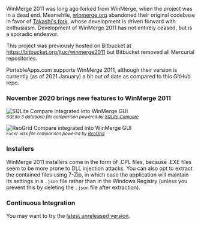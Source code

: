 WinMerge 2011 was long ago forked from WinMerge, when the project was in a dead end.
Meanwhile, [winmerge.org](https://winmerge.org/) abandoned their original codebase in favor of [Takashi's fork](https://github.com/WinMerge/winmerge),
whose development is driven forward with enthusiasm. Development of WinMerge 2011 has not entirely ceased, but is a sporadic endeavor.

This project was previously hosted on Bitbucket at https://bitbucket.org/jtuc/winmerge2011 but Bitbucket removed all Mercurial repositories.

PortableApps.com supports WinMerge 2011, although their version is currently (as of 2021 January) a bit out of date as compared to this GitHub repo.

### November 2020 brings new features to WinMerge 2011

![SQLite Compare integrated into WinMerge GUI](Screenshots/SQLiteCompareHostedInWinMerge2011.png)  
<sup>*SQLite 3 database file comparison powered by [SQLite Compare](https://github.com/datadiode/SQLiteCompare)*</sup>

![ReoGrid Compare integrated into WinMerge GUI](Screenshots/ReoGridCompareHostedInWinMerge2011.png)  
<sup>*Excel .xlsx file comparison powered by [ReoGrid](https://github.com/datadiode/ReoGrid)*</sup>

### Installers
WinMerge 2011 installers come in the form of .CPL files, because .EXE files seem to be more prone to DLL injection attacks. You can also opt to extract the contained files using 7-Zip, in which case the application will maintain its settings in a `.json` file rather than in the Windows Registry (unless you prevent this by deleting the `.json` file after extraction).

### Continuous Integration
You may want to try the
[latest unreleased version](https://ci.appveyor.com/project/datadiode/winmerge2011/build/artifacts).
